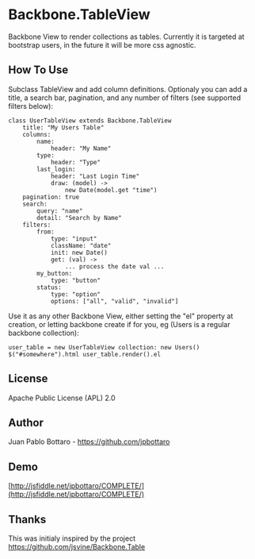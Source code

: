 # Backbone.TableView

Backbone View to render collections as tables. Currently it is targeted at
bootstrap users, in the future it will be more css agnostic.

## How To Use

Subclass TableView and add column definitions. Optionaly
you can add a title, a search bar, pagination, and any number
of filters (see supported filters below):

    class UserTableView extends Backbone.TableView
        title: "My Users Table"
        columns:
            name:
                header: "My Name"
            type:
                header: "Type"
            last_login:
                header: "Last Login Time"
                draw: (model) ->
                    new Date(model.get "time")
        pagination: true
        search:
            query: "name"
            detail: "Search by Name"
        filters:
            from:
                type: "input"
                className: "date"
                init: new Date()
                get: (val) ->
                    ... process the date val ...
            my_button:
                type: "button"
            status:
                type: "option"
                options: ["all", "valid", "invalid"]

Use it as any other Backbone View, either setting the "el" property at
creation, or letting backbone create if for you, eg (Users is a regular
backbone collection):

    user_table = new UserTableView collection: new Users()
    $("#somewhere").html user_table.render().el

## License

Apache Public License (APL) 2.0

## Author

Juan Pablo Bottaro - https://github.com/jpbottaro

## Demo

[http://jsfiddle.net/jpbottaro/COMPLETE/](http://jsfiddle.net/jpbottaro/COMPLETE/)

## Thanks

This was initialy inspired by the project https://github.com/jsvine/Backbone.Table
